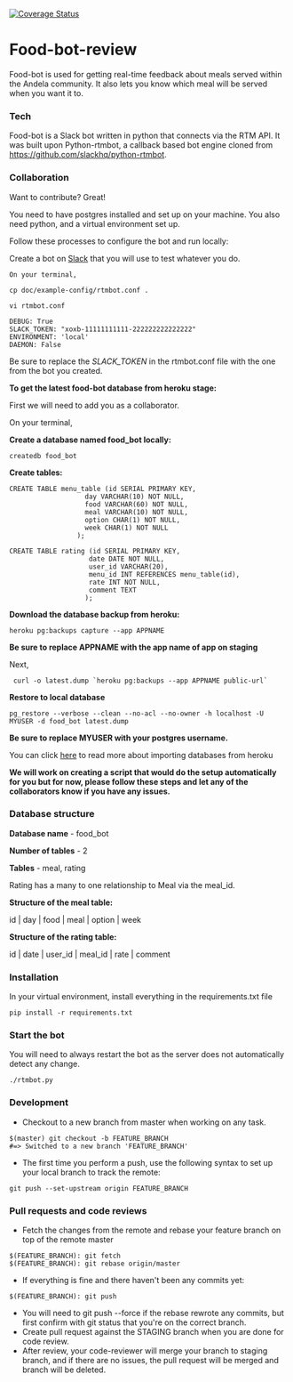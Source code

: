 [![Coverage Status](https://coveralls.io/repos/andela-kanyanwu/food-bot-review/badge.svg?branch=feature_coveralls_integration&service=github)](https://coveralls.io/github/andela-kanyanwu/food-bot-review?branch=feature_coveralls_integration)

# Food-bot-review

Food-bot is used for getting real-time feedback about meals served within the Andela community. It also lets you know which meal will be served when you want it to.

### Tech
Food-bot is a Slack bot written in python that connects via the RTM API. It was built upon Python-rtmbot, a callback based bot engine cloned from https://github.com/slackhq/python-rtmbot.

### Collaboration

Want to contribute? Great!

You need to have postgres installed and set up on your machine. You also need python, and a virtual environment set up.

Follow these processes to configure the bot and run locally:

Create a bot on [Slack](https://www.slack.com) that you will use to test whatever you do.

    On your terminal,
```
cp doc/example-config/rtmbot.conf .
```
```
vi rtmbot.conf
```
```
DEBUG: True
SLACK_TOKEN: "xoxb-11111111111-222222222222222"
ENVIRONMENT: 'local'
DAEMON: False
```
Be sure to replace the _SLACK_TOKEN_ in the rtmbot.conf file with the one from the bot you created.

**To get the latest food-bot database from heroku stage:**

First we will need to add you as a collaborator.

On your terminal,

**Create a database named food_bot locally:**
```
createdb food_bot
```
**Create tables:**
```
CREATE TABLE menu_table (id SERIAL PRIMARY KEY,
                   day VARCHAR(10) NOT NULL,
                   food VARCHAR(60) NOT NULL,
                   meal VARCHAR(10) NOT NULL,
                   option CHAR(1) NOT NULL,
                   week CHAR(1) NOT NULL
                 );

CREATE TABLE rating (id SERIAL PRIMARY KEY,
                    date DATE NOT NULL,
                    user_id VARCHAR(20),
                    menu_id INT REFERENCES menu_table(id),
                    rate INT NOT NULL,
                    comment TEXT
                   );
```
**Download the database backup from heroku:**
```
heroku pg:backups capture --app APPNAME
```
**Be sure to replace APPNAME with the app name of app on staging**

Next,
```
 curl -o latest.dump `heroku pg:backups --app APPNAME public-url`
```
**Restore to local database**
```
pg_restore --verbose --clean --no-acl --no-owner -h localhost -U MYUSER -d food_bot latest.dump
```
**Be sure to replace MYUSER with your postgres username.**

You can click [here](https://devcenter.heroku.com/articles/heroku-postgres-import-export) to read more about importing databases from heroku


**We will work on creating a script that would do the setup automatically for you but for now, please follow these steps and let any of the collaborators know if you have any issues.**

### Database structure
**Database name** - food_bot

**Number of tables** - 2

**Tables** -  meal, rating

Rating has a many to one relationship to Meal via the meal_id.

**Structure of the meal table:**

id | day | food | meal | option | week

**Structure of the rating table:**

id | date | user_id | meal_id | rate | comment

### Installation

In your virtual environment, install everything in the requirements.txt file

```
pip install -r requirements.txt
```

### Start the bot

You will need to always restart the bot as the server does not automatically detect any change.

```
./rtmbot.py
```
### Development
- Checkout to a new branch from master when working on any task.
```
$(master) git checkout -b FEATURE_BRANCH
#=> Switched to a new branch 'FEATURE_BRANCH'
```
- The first time you perform a push, use the following syntax to set up your local branch to track the remote:
```
git push --set-upstream origin FEATURE_BRANCH
```

### Pull requests and code reviews
- Fetch the changes from the remote and rebase your feature branch on top of the remote master
```
$(FEATURE_BRANCH): git fetch
$(FEATURE_BRANCH): git rebase origin/master
```
- If everything is fine and there haven't been any commits yet:
```
$(FEATURE_BRANCH): git push
```
- You will need to git push --force if the rebase rewrote any commits, but first confirm with git status that you're on the correct branch.
- Create pull request against the STAGING branch when you are done for code review.
- After review, your code-reviewer will merge your branch to staging branch, and if there are no issues, the pull request will be merged and branch will be deleted.
